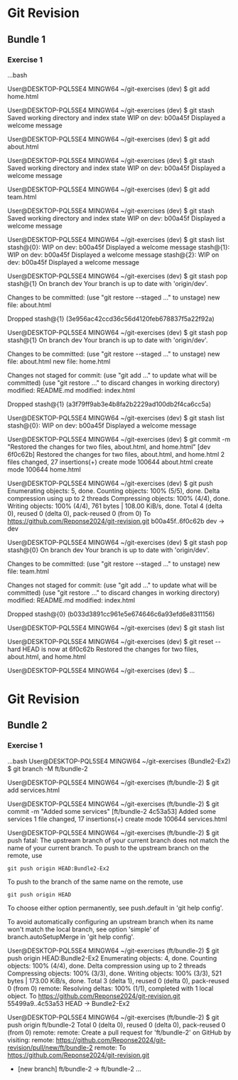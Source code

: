 # Git Revision
## Bundle 1
### Exercise 1
...bash

User@DESKTOP-PQL5SE4 MINGW64 ~/git-exercises (dev)
$ git add home.html

User@DESKTOP-PQL5SE4 MINGW64 ~/git-exercises (dev)
$ git stash
Saved working directory and index state WIP on dev: b00a45f Displayed a welcome message

User@DESKTOP-PQL5SE4 MINGW64 ~/git-exercises (dev)
$ git add about.html

User@DESKTOP-PQL5SE4 MINGW64 ~/git-exercises (dev)
$ git stash
Saved working directory and index state WIP on dev: b00a45f Displayed a welcome message

User@DESKTOP-PQL5SE4 MINGW64 ~/git-exercises (dev)
$ git add team.html

User@DESKTOP-PQL5SE4 MINGW64 ~/git-exercises (dev)
$ git stash
Saved working directory and index state WIP on dev: b00a45f Displayed a welcome message

User@DESKTOP-PQL5SE4 MINGW64 ~/git-exercises (dev)
$ git stash list
stash@{0}: WIP on dev: b00a45f Displayed a welcome message
stash@{1}: WIP on dev: b00a45f Displayed a welcome message
stash@{2}: WIP on dev: b00a45f Displayed a welcome message

User@DESKTOP-PQL5SE4 MINGW64 ~/git-exercises (dev)
$ git stash pop stash@{1}
On branch dev
Your branch is up to date with 'origin/dev'.

Changes to be committed:
  (use "git restore --staged <file>..." to unstage)
        new file:   about.html

Dropped stash@{1} (3e956ac42ccd36c56d4120feb678837f5a22f92a)

User@DESKTOP-PQL5SE4 MINGW64 ~/git-exercises (dev)
$ git stash pop stash@{1}
On branch dev
Your branch is up to date with 'origin/dev'.

Changes to be committed:
  (use "git restore --staged <file>..." to unstage)
        new file:   about.html
        new file:   home.html

Changes not staged for commit:
  (use "git add <file>..." to update what will be committed)
  (use "git restore <file>..." to discard changes in working directory)
        modified:   README.md
        modified:   index.html

Dropped stash@{1} (a3f79ff9ab3e4b8fa2b2229ad100db2f4ca6cc5a)

User@DESKTOP-PQL5SE4 MINGW64 ~/git-exercises (dev)
$ git stash list
stash@{0}: WIP on dev: b00a45f Displayed a welcome message

User@DESKTOP-PQL5SE4 MINGW64 ~/git-exercises (dev)
$ git commit -m "Restored the changes for two files, about.html, and home.html"
[dev 6f0c62b] Restored the changes for two files, about.html, and home.html
 2 files changed, 27 insertions(+)
 create mode 100644 about.html
 create mode 100644 home.html

User@DESKTOP-PQL5SE4 MINGW64 ~/git-exercises (dev)
$ git push
Enumerating objects: 5, done.
Counting objects: 100% (5/5), done.
Delta compression using up to 2 threads
Compressing objects: 100% (4/4), done.
Writing objects: 100% (4/4), 761 bytes | 108.00 KiB/s, done.
Total 4 (delta 0), reused 0 (delta 0), pack-reused 0 (from 0)
To https://github.com/Reponse2024/git-revision.git
   b00a45f..6f0c62b  dev -> dev

User@DESKTOP-PQL5SE4 MINGW64 ~/git-exercises (dev)
$ git stash pop stash@{0}
On branch dev
Your branch is up to date with 'origin/dev'.

Changes to be committed:
  (use "git restore --staged <file>..." to unstage)
        new file:   team.html

Changes not staged for commit:
  (use "git add <file>..." to update what will be committed)
  (use "git restore <file>..." to discard changes in working directory)
        modified:   README.md
        modified:   index.html

Dropped stash@{0} (b033d3891cc961e5e674646c6a93efd6e8311156)

User@DESKTOP-PQL5SE4 MINGW64 ~/git-exercises (dev)
$ git stash list

User@DESKTOP-PQL5SE4 MINGW64 ~/git-exercises (dev)
$ git reset --hard
HEAD is now at 6f0c62b Restored the changes for two files, about.html, and home.html

User@DESKTOP-PQL5SE4 MINGW64 ~/git-exercises (dev)
$
...

# Git Revision
## Bundle 2
### Exercise 1
...bash
User@DESKTOP-PQL5SE4 MINGW64 ~/git-exercises (Bundle2-Ex2)
$ git branch -M ft/bundle-2

User@DESKTOP-PQL5SE4 MINGW64 ~/git-exercises (ft/bundle-2)
$ git add services.html

User@DESKTOP-PQL5SE4 MINGW64 ~/git-exercises (ft/bundle-2)
$ git commit -m "Added some services"
[ft/bundle-2 4c53a53] Added some services
 1 file changed, 17 insertions(+)
 create mode 100644 services.html

User@DESKTOP-PQL5SE4 MINGW64 ~/git-exercises (ft/bundle-2)
$ git push
fatal: The upstream branch of your current branch does not match
the name of your current branch.  To push to the upstream branch
on the remote, use

    git push origin HEAD:Bundle2-Ex2

To push to the branch of the same name on the remote, use

    git push origin HEAD

To choose either option permanently, see push.default in 'git help config'.

To avoid automatically configuring an upstream branch when its name
won't match the local branch, see option 'simple' of branch.autoSetupMerge
in 'git help config'.


User@DESKTOP-PQL5SE4 MINGW64 ~/git-exercises (ft/bundle-2)
$ git push origin HEAD:Bundle2-Ex2
Enumerating objects: 4, done.
Counting objects: 100% (4/4), done.
Delta compression using up to 2 threads
Compressing objects: 100% (3/3), done.
Writing objects: 100% (3/3), 521 bytes | 173.00 KiB/s, done.
Total 3 (delta 1), reused 0 (delta 0), pack-reused 0 (from 0)
remote: Resolving deltas: 100% (1/1), completed with 1 local object.
To https://github.com/Reponse2024/git-revision.git
   55499a9..4c53a53  HEAD -> Bundle2-Ex2

User@DESKTOP-PQL5SE4 MINGW64 ~/git-exercises (ft/bundle-2)
$ git push origin ft/bundle-2
Total 0 (delta 0), reused 0 (delta 0), pack-reused 0 (from 0)
remote: 
remote: Create a pull request for 'ft/bundle-2' on GitHub by visiting:
remote:      https://github.com/Reponse2024/git-revision/pull/new/ft/bundle-2
remote:
To https://github.com/Reponse2024/git-revision.git
 * [new branch]      ft/bundle-2 -> ft/bundle-2
 ...